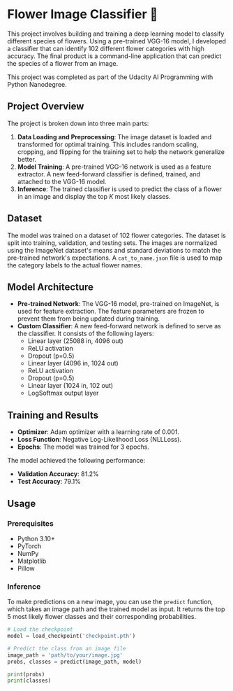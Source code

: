 # Flower Image Classifier 🌸

This project involves building and training a deep learning model to classify different species of flowers. Using a pre-trained VGG-16 model, I developed a classifier that can identify 102 different flower categories with high accuracy. The final product is a command-line application that can predict the species of a flower from an image.

This project was completed as part of the Udacity AI Programming with Python Nanodegree.

## Project Overview

The project is broken down into three main parts:

1.  **Data Loading and Preprocessing**: The image dataset is loaded and transformed for optimal training. This includes random scaling, cropping, and flipping for the training set to help the network generalize better.
2.  **Model Training**: A pre-trained VGG-16 network is used as a feature extractor. A new feed-forward classifier is defined, trained, and attached to the VGG-16 model.
3.  **Inference**: The trained classifier is used to predict the class of a flower in an image and display the top *K* most likely classes.

## Dataset

The model was trained on a dataset of 102 flower categories. The dataset is split into training, validation, and testing sets. The images are normalized using the ImageNet dataset's means and standard deviations to match the pre-trained network's expectations. A `cat_to_name.json` file is used to map the category labels to the actual flower names.

## Model Architecture

  * **Pre-trained Network**: The VGG-16 model, pre-trained on ImageNet, is used for feature extraction. The feature parameters are frozen to prevent them from being updated during training.
  * **Custom Classifier**: A new feed-forward network is defined to serve as the classifier. It consists of the following layers:
      * Linear layer (25088 in, 4096 out)
      * ReLU activation
      * Dropout (p=0.5)
      * Linear layer (4096 in, 1024 out)
      * ReLU activation
      * Dropout (p=0.5)
      * Linear layer (1024 in, 102 out)
      * LogSoftmax output layer

## Training and Results

  * **Optimizer**: Adam optimizer with a learning rate of 0.001.
  * **Loss Function**: Negative Log-Likelihood Loss (NLLLoss).
  * **Epochs**: The model was trained for 3 epochs.

The model achieved the following performance:

  * **Validation Accuracy**: 81.2%
  * **Test Accuracy**: 79.1%

## Usage

### Prerequisites

  * Python 3.10+
  * PyTorch
  * NumPy
  * Matplotlib
  * Pillow

### Inference

To make predictions on a new image, you can use the `predict` function, which takes an image path and the trained model as input. It returns the top 5 most likely flower classes and their corresponding probabilities.

```python
# Load the checkpoint
model = load_checkpoint('checkpoint.pth')

# Predict the class from an image file
image_path = 'path/to/your/image.jpg'
probs, classes = predict(image_path, model)

print(probs)
print(classes)
```
